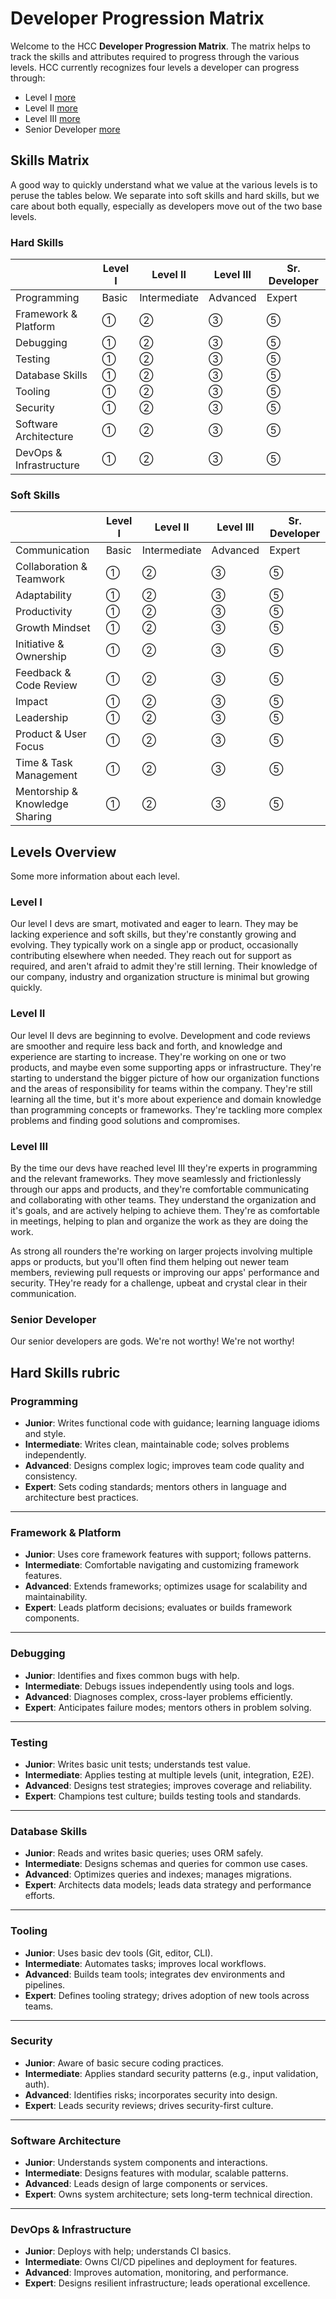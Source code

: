 # Developer Progression Matrix

Welcome to the HCC **Developer Progression Matrix**. The matrix helps to track the skills and attributes required to progress through the various levels. HCC currently recognizes four levels a developer can progress through:

- Level I [more](#level-i)
- Level II [more](#level-ii)
- Level III [more](#level-iii)
- Senior Developer [more](#senior-developer)

## Skills Matrix

A good way to quickly understand what we value at the various levels is to peruse the tables below. We separate into soft skills and hard skills, but we care about both equally, especially as developers move out of the two base levels.

### Hard Skills

|                         | Level I       | Level II       | Level III       | Sr. Developer          |
| ----------------------- | ------------- | -------------- | --------------- | ---------------------- |
| Programming             | Basic         | Intermediate   | Advanced        | Expert                 |
| Framework & Platform    | ①            | ②              | ③              | ⑤                     |
| Debugging               | ①            | ②              | ③              | ⑤                     |
| Testing                 | ①            | ②              | ③              | ⑤                     |
| Database Skills         | ①            | ②              | ③              | ⑤                     |
| Tooling                 | ①            | ②              | ③              | ⑤                     |
| Security                | ①            | ②              | ③              | ⑤                     |
| Software Architecture   | ①            | ②              | ③              | ⑤                     |
| DevOps & Infrastructure | ①            | ②              | ③              | ⑤                     |

### Soft Skills

|                                | Level I       | Level II       | Level III       | Sr. Developer          |
| ------------------------------ | ------------- | -------------- | --------------- | ---------------------- |
| Communication                  | Basic         | Intermediate   | Advanced        | Expert                 |
| Collaboration & Teamwork       | ①            | ②              | ③              | ⑤                     |
| Adaptability                   | ①            | ②              | ③              | ⑤                     |
| Productivity                   | ①            | ②              | ③              | ⑤                     |
| Growth Mindset                 | ①            | ②              | ③              | ⑤                     |
| Initiative & Ownership         | ①            | ②              | ③              | ⑤                     |
| Feedback & Code Review         | ①            | ②              | ③              | ⑤                     |
| Impact                         | ①            | ②              | ③              | ⑤                     |
| Leadership                     | ①            | ②              | ③              | ⑤                     |
| Product & User Focus           | ①            | ②              | ③              | ⑤                     |
| Time & Task Management         | ①            | ②              | ③              | ⑤                     |
| Mentorship & Knowledge Sharing | ①            | ②              | ③              | ⑤                     |

## Levels Overview

Some more information about each level.

### Level I

Our level I devs are smart, motivated and eager to learn. They may be lacking experience and soft skills, but they're constantly growing and evolving. They typically work on a single app or product, occasionally contributing elsewhere when needed. They reach out for support as required, and aren't afraid to admit they're still lerning. Their knowledge of our company, industry and organization structure is minimal but growing quickly.

### Level II

Our level II devs are beginning to evolve. Development and code reviews are smoother and require less back and forth, and knowledge and experience are starting to increase. They're working on one or two products, and maybe even some supporting apps or infrastructure. They're starting to understand the bigger picture of how our organization functions and the areas of responsibility for teams within the company. They're still learning all the time, but it's more about experience and domain knowledge than programming concepts or frameworks. They're tackling more complex problems and finding good solutions and compromises.

### Level III

By the time our devs have reached level III they're experts in programming and the relevant frameworks. They move seamlessly and frictionlessly through our apps and products, and they're comfortable communicating and collaborating with other teams. They understand the organization and it's goals, and are actively helping to achieve them. They're as comfortable in meetings, helping to plan and organize the work as they are doing the work.

As strong all rounders the're working on larger projects involving multiple apps or products, but you'll often find them helping out newer team members, reviewing pull requests or improving our apps' performance and security. THey're ready for a challenge, upbeat and crystal clear in their communication.  

### Senior Developer

Our senior developers are gods. We're not worthy! We're not worthy!

## Hard Skills rubric

### Programming

- **Junior**: Writes functional code with guidance; learning language idioms and style.  
- **Intermediate**: Writes clean, maintainable code; solves problems independently.  
- **Advanced**: Designs complex logic; improves team code quality and consistency.  
- **Expert**: Sets coding standards; mentors others in language and architecture best practices.

---

### Framework & Platform

- **Junior**: Uses core framework features with support; follows patterns.  
- **Intermediate**: Comfortable navigating and customizing framework features.  
- **Advanced**: Extends frameworks; optimizes usage for scalability and maintainability.  
- **Expert**: Leads platform decisions; evaluates or builds framework components.

---

### Debugging

- **Junior**: Identifies and fixes common bugs with help.  
- **Intermediate**: Debugs issues independently using tools and logs.  
- **Advanced**: Diagnoses complex, cross-layer problems efficiently.  
- **Expert**: Anticipates failure modes; mentors others in problem solving.

---

### Testing

- **Junior**: Writes basic unit tests; understands test value.  
- **Intermediate**: Applies testing at multiple levels (unit, integration, E2E).  
- **Advanced**: Designs test strategies; improves coverage and reliability.  
- **Expert**: Champions test culture; builds testing tools and standards.

---

### Database Skills

- **Junior**: Reads and writes basic queries; uses ORM safely.  
- **Intermediate**: Designs schemas and queries for common use cases.  
- **Advanced**: Optimizes queries and indexes; manages migrations.  
- **Expert**: Architects data models; leads data strategy and performance efforts.

---

### Tooling

- **Junior**: Uses basic dev tools (Git, editor, CLI).  
- **Intermediate**: Automates tasks; improves local workflows.  
- **Advanced**: Builds team tools; integrates dev environments and pipelines.  
- **Expert**: Defines tooling strategy; drives adoption of new tools across teams.

---

### Security

- **Junior**: Aware of basic secure coding practices.  
- **Intermediate**: Applies standard security patterns (e.g., input validation, auth).  
- **Advanced**: Identifies risks; incorporates security into design.  
- **Expert**: Leads security reviews; drives security-first culture.

---

### Software Architecture

- **Junior**: Understands system components and interactions.  
- **Intermediate**: Designs features with modular, scalable patterns.  
- **Advanced**: Leads design of large components or services.  
- **Expert**: Owns system architecture; sets long-term technical direction.

---

### DevOps & Infrastructure

- **Junior**: Deploys with help; understands CI basics.  
- **Intermediate**: Owns CI/CD pipelines and deployment for features.  
- **Advanced**: Improves automation, monitoring, and performance.  
- **Expert**: Designs resilient infrastructure; leads operational excellence.
